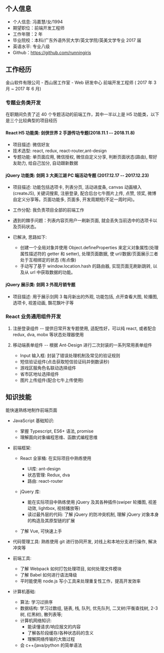 ## 个人信息

- 个人信息: 冯嘉慧/女/1994
- 期望职位：前端开发工程师
- 工作年限：2 年
- 毕业院校：本科/广东外语外贸大学/英文学院/英美文学专业 2017 届
- 英语水平: 专业八级
- Github：https://github.com/runningiris

## 工作经历

金山软件有限公司 - 西山居工作室 - Web 研发中心 前端开发工程师 ( 2017 年 3 月 ~ 2017 年 6 月)

### 专题业务类开发

在职期间负责了近 40 个专题活动的前端工作，其中一半以上是 H5 功能类，以下是三个比较典型的项目经历

#### React H5 功能类: 剑侠世界 2 手游传功专题(2018.11.1 -- 2018.11.8)
- 项目描述: 微信好友
- 技术选型: react, redux, react-router,ant-design
- 专题功能: 单页面应用, 微信授权, 微信自定义分享, 判断页面状态(路由), 帮好友助力, 给自己加分, 自动跟新数据

#### jQuery 功能类: 剑网 3 大美江湖 PC 端活动专题 (2017.12.17 -- 2017.12.23)

- 项目描述: 功能包括选项卡, 列表分页, 活动进度条, canvas 动画植入(createJS), 关键词搜索, 注册登录, 配合后台七牛图片上传, 点赞, 领奖, 微博自定义分享等。页面功能多, 页面多, 开发周期短(不足一周时间)。

- 工作分配: 我负责项目全部的前端工作

- 遇到的棘手问题：列表内容页用户一刷新页面, 就会丢失当前选中的选项卡以及页码状态。

- 已解决, 思路如下:
    - 创建一个全局对象并使用 Object.defineProperties 来定义对象属性(处理属性描述符的 getter 和 setter), 处理页面数据, 使 url/数据/页面展示三者处于互相绑定的状态 (有点像)
    - 手动写了基于 window.location.hash 的路由器, 实现页面无刷新跳转, 以及从 url 中获取数据的功能。

#### jQuery 展示类: 剑网 3 外观月销专题
- 项目描述: 用于展示剑网 3 每月新出的外观, 功能包括, 点开查看大图, 轮播图, 选项卡, 视差动画, 飘花飘叶子等

### React 业务通用组件开发

1. 注册登录组件 -- 提供日常开发专题使用, 适配性好，可以纯 react, 或者配合 redux, dva, mobx 等状态处理器使用

2. 移动端表单组件 -- 根据 Ant-Design 进行二次封装的一系列常用表单组件
   - Input 输入框: 封装了错误处理机制及常见的验证规则
   - 短信验证组件(点击获取短信验证码并倒数读秒)
   - 游戏区服角色名联动选择组件
   - 省市区地址选择组件
   - 图片上传组件(配合七牛上传使用)

## 知识技能

能快速熟练地制作前端页面

- JavaScript 基础知识:
    - 掌握 Typescript, ES6+ 语法, promise
    - 理解面向对象编程思维、函数式编程思维

- 前端框架:

    - React 全家桶: 在实际项目中熟练使用
        - UI库: ant-design
        - 状态管理: Redux, dva
        - 路由: react-router

    - jQuery 库:
        - 能在实际项目中熟练使用 jQuery 及其各种插件(swiper 轮播图, 视差动效, lightbox, 视频播放等)
        - 读过最外层的代码: 了解 jQuery 的防冲突机制, 理解 jQuery 对象本身的构造及其原型链的扩展

    - 了解 Vue, 可快速上手

- 代码管理工具: 熟练使用 git 进行协同开发, 对线上和本地分支进行操作, 解决冲突等

- 前端工具:
    - 了解 Webpack 如何打包处理项目, 如何处理文件模块
    - 了解 Babel 如何进行语法降级
    - 平时能使用 node.js 写小工具来处理重复性工作，提高开发效率

- 计算机基础:
    - 算法: 学习过排序
    - 数据结构: 学习过数组, 链表, 栈, 队列, 优先队列, 二叉树(平衡查找树, 2-3 树, 红黑树), 散列表等;
    - 计算机网络知识:
        - 能读懂请求/响应报文的内容
        - 了解各阶段缓存/各种状态码的含义
        - 理解网络传输的大致过程
    - 会 c++/java/python 的简单语法
